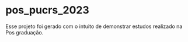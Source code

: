 # pos_pucrs_2023

Esse projeto foi gerado com o intuito de demonstrar estudos realizado na Pos graduação.
